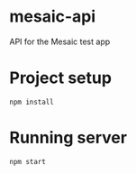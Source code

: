 # mesaic-api
API for the Mesaic test app

# Project setup 
`npm install`

# Running server
`npm start`